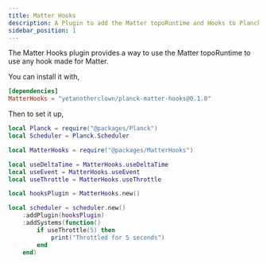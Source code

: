 ```yaml
---
title: Matter Hooks
description: A Plugin to add the Matter topoRuntime and Hooks to Planck
sidebar_position: 1
---
```


The Matter Hooks plugin provides a way to use the Matter topoRuntime to use any
hook made for Matter.


You can install it with,

```toml
[dependencies]
MatterHooks = "yetanotherclown/planck-matter-hooks@0.1.0"
```

Then to set it up,

```lua
local Planck = require("@packages/Planck")
local Scheduler = Planck.Scheduler

local MatterHooks = require("@packages/MatterHooks")

local useDeltaTime = MatterHooks.useDeltaTime
local useEvent = MatterHooks.useEvent
local useThrottle = MatterHooks.useThrottle

local hooksPlugin = MatterHooks.new()

local scheduler = scheduler.new()
    :addPlugin(hooksPlugin)
    :addSystems(function()
        if useThrottle(5) then
            print("Throttled for 5 seconds")
        end
    end)
```
